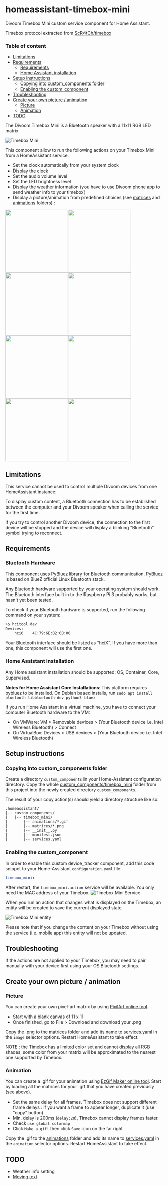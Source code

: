 # homeassistant-timebox-mini
Divoom Timebox Mini custom service component for Home Assistant.

Timebox protocol extracted from [ScR4tCh/timebox](https://github.com/ScR4tCh/timebox)

### Table of content
* [Limitations](#limitations)
* [Requirements](#requirements)
  * [Requirements](#bluetooth-hardware)
  * [Home Assistant installation](#home-assistant-installation)
* [Setup instructions](#setup-instructions)
  * [Copying into custom_components folder](#copying-into-custom_components-folder)
  * [Enabling the custom_component](#enabling-the-custom_component)
* [Troubleshooting](#troubleshooting)
* [Create your own picture / animation](#create-your-own-picture--animation)
  * [Picture](#picture)
  * [Animation](#animation)
* [TODO](#todo)
    
The Divoom Timebox Mini is a Bluetooth speaker with a 11x11 RGB LED matrix.

![Timebox Mini](https://raw.githubusercontent.com/mathoudebine/homeassistant-timebox-mini/main/res/timebox-mini.jpg)

This component allow to run the following actions on your Timebox Mini from a HomeAssistant service:
- Set the clock automatically from your system clock
- Display the clock
- Set the audio volume level
- Set the LED brightness level
- Display the weather information (you have to use Divoom phone app to send weather info to your timebox)
- Display a picture/animation from predefined choices (see [matrices](custom_components/timebox_mini/matrices) and [animations](custom_components/timebox_mini/animations) folders) :

<img src="https://raw.githubusercontent.com/mathoudebine/homeassistant-timebox-mini/main/res/timebox-mini-homeassistant.png" width="200"/><img src="https://raw.githubusercontent.com/mathoudebine/homeassistant-timebox-mini/main/res/timebox-mini-hourglass.png" width="200"/><img src="https://raw.githubusercontent.com/mathoudebine/homeassistant-timebox-mini/main/res/timebox-mini-locked.png" width="200"/><img src="https://raw.githubusercontent.com/mathoudebine/homeassistant-timebox-mini/main/res/timebox-mini-unlocked.png" width="200"/><img src="https://raw.githubusercontent.com/mathoudebine/homeassistant-timebox-mini/main/res/timebox-mini-small-bell.png" width="200"/><img src="https://raw.githubusercontent.com/mathoudebine/homeassistant-timebox-mini/main/res/timebox-mini-green-check.png" width="200"/><img src="https://raw.githubusercontent.com/mathoudebine/homeassistant-timebox-mini/main/res/timebox-mini-red-cross.png" width="200"/><img src="https://raw.githubusercontent.com/mathoudebine/homeassistant-timebox-mini/main/res/timebox-mini-orange-warning.png" width="200"/>

## Limitations
This service cannot be used to control multiple Divoom devices from one HomeAssistant instance:

To display custom content, a Bluetooth connection has to be established between the computer and your Divoom speaker when calling the service for the first time.

If you try to control another Divoom device, the connection to the first device will be stopped and the device will display a blinking "Bluetooth" symbol trying to reconnect.

## Requirements
### Bluetooth Hardware
This component uses PyBluez library for Bluetooth communication. PyBluez is based on BlueZ official Linux Bluetooth stack.

Any Bluetooth hardware supported by your operating system should work. The Bluetooth interface built in to the Raspberry Pi 3 probably works, but hasn't yet been tested.

To check if your Bluetooth hardware is supported, run the following command on your system:
```bash
>$ hcitool dev
Devices:
	hci0	4C:79:6E:B2:0B:00
```
Your Bluetooth interface should be listed as "hciX". If you have more than one, this component will use the first one.

### Home Assistant installation
Any Home assistant installation should be supported: OS, Container, Core, Supervised.

**Notes for Home Assistant Core Installations**: This platform requires pybluez to be installed. On Debian based installs, run
`sudo apt install bluetooth libbluetooth-dev python3-bluez`

If you run Home Assistant in a virtual machine, you have to connect your computer Bluetooth hardware to the VM:
- On VMWare: VM > Removable devices > (Your Bluetooth device i.e. Intel Wireless Bluetooth) > Connect
- On VirtualBox: Devices > USB devices > (Your Bluetooth device i.e. Intel Wireless Bluetooth)

## Setup instructions
### Copying into custom_components folder
Create a directory `custom_components` in your Home-Assistant configuration directory.
Copy the whole [custom_components/timebox_mini](custom_components/timebox_mini) folder from this project into the newly created directory `custom_components`.

The result of your copy action(s) should yield a directory structure like so:

```
.homeassistant/
|-- custom_components/
|   |-- timebox_mini/
|       |-- animations/*.gif
|       |-- matrices/*.png
|       |-- __init__.py
|       |-- manifest.json
|       |-- services.yaml
```

### Enabling the custom_component
In order to enable this custom device_tracker component, add this code snippet to your Home-Assistant `configuration.yaml` file:

```yaml
timebox_mini:
```
After restart, the `timebox_mini.action` service will be available. You only need the MAC address of your Timebox.
![Timebox Mini Service](https://raw.githubusercontent.com/mathoudebine/homeassistant-timebox-mini/main/res/service.png)

When you run an action that changes what is displayed on the Timebox, an entity will be created to save the current displayed state.

![Timebox Mini entity](https://raw.githubusercontent.com/mathoudebine/homeassistant-timebox-mini/main/res/entity.png)

Please note that if you change the content on your Timebox without using the service (i.e. mobile app) this entity will not be updated.

## Troubleshooting
If the actions are not applied to your Timebox, you may need to pair manually with your device first using your OS Bluetooth settings.

## Create your own picture / animation
### Picture
You can create your own pixel-art matrix by using [PixilArt online tool](https://www.pixilart.com/draw).
- Start with a blank canvas of 11 x 11 
- Once finished, go to File > Download and download your .png

Copy the .png to the [matrices](custom_components/timebox_mini/matrices) folder and add its name to [services.yaml](custom_components/timebox_mini/services.yaml) in the `image` selector options. Restart HomeAssistant to take effect.

NOTE : the Timebox has a limited color set and cannot display all RGB shades, some color from your matrix will be approximated to the nearest one supported by Timebox.

### Animation
You can create a .gif for your animation using [EzGif Maker online tool](https://ezgif.com/maker). Start by loading all the matrices for your .gif that you have created previously (see above).

- Set the same delay for all frames. Timebox does not support different frame delays : if you want a frame to appear longer, duplicate it (use "copy" button).
- Min. delay is 200ms (`delay:20`), Timebox cannot display frames faster.
- Check `use global colormap`
- Click `Make a gif!` then click `Save` icon on the far right

Copy the .gif to the [animations](custom_components/timebox_mini/animations) folder and add its name to [services.yaml](custom_components/timebox_mini/services.yaml) in the `animation` selector options. Restart HomeAssistant to take effect.

## TODO
- Weather info setting
- [Moving text](https://github.com/DaveDavenport/timebox/blob/master/examples/movingtext.py)
